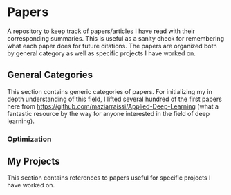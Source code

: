 # Papers
A repository to keep track of papers/articles I have read with their corresponding summaries. This is useful as a sanity check for remembering what each paper does for future citations. The papers are organized both by general category as well as specific projects I have worked on.

## General Categories
This section contains generic categories of papers. For initializing my in depth understanding of this field, I lifted several hundred of the first papers here from https://github.com/maziarraissi/Applied-Deep-Learning (what a fantastic resource by the way for anyone interested in the field of deep learning).

### Optimization




## My Projects
This section contains references to papers useful for specific projects I have worked on. 

